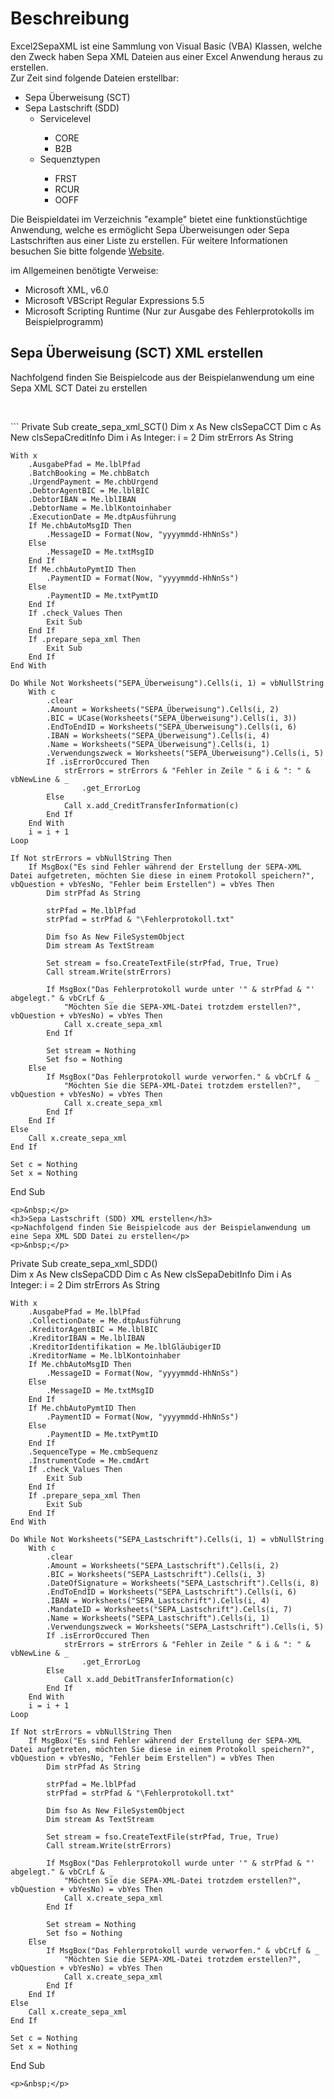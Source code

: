 <h1>Beschreibung</h1>
<p>Excel2SepaXML ist eine Sammlung von Visual Basic (VBA) Klassen, welche den Zweck haben Sepa XML Dateien aus einer Excel Anwendung heraus zu erstellen.<br> 
Zur Zeit sind folgende Dateien erstellbar:</p>
<ul>
  <li>Sepa Überweisung (SCT)</li>
  <li>Sepa Lastschrift (SDD)<br>
    <ul>
      <li>Servicelevel</li>
        <ul>
          <li>CORE</li>
          <li>B2B</li>
         </ul>
      <li>Sequenztypen</li>
        <ul>
          <li>FRST</li>
          <li>RCUR</li>
          <li>OOFF</li>
        </ul>
      </ul>
   </li>
</ul>
<p>Die Beispieldatei im Verzeichnis "example" bietet eine funktionstüchtige Anwendung, welche es ermöglicht Sepa Überweisungen oder Sepa Lastschriften aus einer Liste zu erstellen. Für weitere Informationen besuchen Sie bitte folgende <a href="https://jansesoft.de/blog/index.php/excel2sepaxml/">Website</a>.</p>
<p>im Allgemeinen benötigte Verweise:</p>
<ul>
  <li>Microsoft XML, v6.0</li>
  <li>Microsoft VBScript Regular Expressions 5.5</li>
  <li>Microsoft Scripting Runtime (Nur zur Ausgabe des Fehlerprotokolls im Beispielprogramm)</li>
</ul>
<h2>Sepa Überweisung (SCT) XML erstellen</h2>
<p>Nachfolgend finden Sie Beispielcode aus der Beispielanwendung um eine Sepa XML SCT Datei zu erstellen</p>
<p>&nbsp;</p>
```
Private Sub create_sepa_xml_SCT()
    Dim x As New clsSepaCCT
    Dim c As New clsSepaCreditInfo
    Dim i As Integer: i = 2
    Dim strErrors As String
    
    With x
        .AusgabePfad = Me.lblPfad
        .BatchBooking = Me.chbBatch
        .UrgendPayment = Me.chbUrgend
        .DebtorAgentBIC = Me.lblBIC
        .DebtorIBAN = Me.lblIBAN
        .DebtorName = Me.lblKontoinhaber
        .ExecutionDate = Me.dtpAusführung
        If Me.chbAutoMsgID Then
            .MessageID = Format(Now, "yyyymmdd-HhNnSs")
        Else
            .MessageID = Me.txtMsgID
        End If
        If Me.chbAutoPymtID Then
            .PaymentID = Format(Now, "yyyymmdd-HhNnSs")
        Else
            .PaymentID = Me.txtPymtID
        End If
        If .check_Values Then
            Exit Sub
        End If
        If .prepare_sepa_xml Then
            Exit Sub
        End If
    End With
    
    Do While Not Worksheets("SEPA_Überweisung").Cells(i, 1) = vbNullString
        With c
            .clear
            .Amount = Worksheets("SEPA_Überweisung").Cells(i, 2)
            .BIC = UCase(Worksheets("SEPA_Überweisung").Cells(i, 3))
            .EndToEndID = Worksheets("SEPA_Überweisung").Cells(i, 6)
            .IBAN = Worksheets("SEPA_Überweisung").Cells(i, 4)
            .Name = Worksheets("SEPA_Überweisung").Cells(i, 1)
            .Verwendungszweck = Worksheets("SEPA_Überweisung").Cells(i, 5)
            If .isErrorOccured Then
                strErrors = strErrors & "Fehler in Zeile " & i & ": " & vbNewLine & _
                    .get_ErrorLog
            Else
                Call x.add_CreditTransferInformation(c)
            End If
        End With
        i = i + 1
    Loop
    
    If Not strErrors = vbNullString Then
        If MsgBox("Es sind Fehler während der Erstellung der SEPA-XML Datei aufgetreten, möchten Sie diese in einem Protokoll speichern?", vbQuestion + vbYesNo, "Fehler beim Erstellen") = vbYes Then
            Dim strPfad As String
            
            strPfad = Me.lblPfad
            strPfad = strPfad & "\Fehlerprotokoll.txt"
            
            Dim fso As New FileSystemObject
            Dim stream As TextStream
            
            Set stream = fso.CreateTextFile(strPfad, True, True)
            Call stream.Write(strErrors)
            
            If MsgBox("Das Fehlerprotokoll wurde unter '" & strPfad & "' abgelegt." & vbCrLf & _
                "Möchten Sie die SEPA-XML-Datei trotzdem erstellen?", vbQuestion + vbYesNo) = vbYes Then
                Call x.create_sepa_xml
            End If
            
            Set stream = Nothing
            Set fso = Nothing
        Else
            If MsgBox("Das Fehlerprotokoll wurde verworfen." & vbCrLf & _
                "Möchten Sie die SEPA-XML-Datei trotzdem erstellen?", vbQuestion + vbYesNo) = vbYes Then
                Call x.create_sepa_xml
            End If
        End If
    Else
        Call x.create_sepa_xml
    End If
    
    Set c = Nothing
    Set x = Nothing
End Sub
```
<p>&nbsp;</p>
<h3>Sepa Lastschrift (SDD) XML erstellen</h3>
<p>Nachfolgend finden Sie Beispielcode aus der Beispielanwendung um eine Sepa XML SDD Datei zu erstellen</p>
<p>&nbsp;</p>
```
Private Sub create_sepa_xml_SDD()  
    Dim x As New clsSepaCDD
    Dim c As New clsSepaDebitInfo
    Dim i As Integer: i = 2
    Dim strErrors As String
    
    With x
        .AusgabePfad = Me.lblPfad
        .CollectionDate = Me.dtpAusführung
        .KreditorAgentBIC = Me.lblBIC
        .KreditorIBAN = Me.lblIBAN
        .KreditorIdentifikation = Me.lblGläubigerID
        .KreditorName = Me.lblKontoinhaber
        If Me.chbAutoMsgID Then
            .MessageID = Format(Now, "yyyymmdd-HhNnSs")
        Else
            .MessageID = Me.txtMsgID
        End If
        If Me.chbAutoPymtID Then
            .PaymentID = Format(Now, "yyyymmdd-HhNnSs")
        Else
            .PaymentID = Me.txtPymtID
        End If
        .SequenceType = Me.cmbSequenz
        .InstrumentCode = Me.cmdArt
        If .check_Values Then
            Exit Sub
        End If
        If .prepare_sepa_xml Then
            Exit Sub
        End If
    End With
    
    Do While Not Worksheets("SEPA_Lastschrift").Cells(i, 1) = vbNullString
        With c
            .clear
            .Amount = Worksheets("SEPA_Lastschrift").Cells(i, 2)
            .BIC = Worksheets("SEPA_Lastschrift").Cells(i, 3)
            .DateOfSignature = Worksheets("SEPA_Lastschrift").Cells(i, 8)
            .EndToEndID = Worksheets("SEPA_Lastschrift").Cells(i, 6)
            .IBAN = Worksheets("SEPA_Lastschrift").Cells(i, 4)
            .MandateID = Worksheets("SEPA_Lastschrift").Cells(i, 7)
            .Name = Worksheets("SEPA_Lastschrift").Cells(i, 1)
            .Verwendungszweck = Worksheets("SEPA_Lastschrift").Cells(i, 5)
            If .isErrorOccured Then
                strErrors = strErrors & "Fehler in Zeile " & i & ": " & vbNewLine & _
                    .get_ErrorLog
            Else
                Call x.add_DebitTransferInformation(c)
            End If
        End With
        i = i + 1
    Loop
    
    If Not strErrors = vbNullString Then
        If MsgBox("Es sind Fehler während der Erstellung der SEPA-XML Datei aufgetreten, möchten Sie diese in einem Protokoll speichern?", vbQuestion + vbYesNo, "Fehler beim Erstellen") = vbYes Then
            Dim strPfad As String
            
            strPfad = Me.lblPfad
            strPfad = strPfad & "\Fehlerprotokoll.txt"
            
            Dim fso As New FileSystemObject
            Dim stream As TextStream
            
            Set stream = fso.CreateTextFile(strPfad, True, True)
            Call stream.Write(strErrors)
            
            If MsgBox("Das Fehlerprotokoll wurde unter '" & strPfad & "' abgelegt." & vbCrLf & _
                "Möchten Sie die SEPA-XML-Datei trotzdem erstellen?", vbQuestion + vbYesNo) = vbYes Then
                Call x.create_sepa_xml
            End If
            
            Set stream = Nothing
            Set fso = Nothing
        Else
            If MsgBox("Das Fehlerprotokoll wurde verworfen." & vbCrLf & _
                "Möchten Sie die SEPA-XML-Datei trotzdem erstellen?", vbQuestion + vbYesNo) = vbYes Then
                Call x.create_sepa_xml
            End If
        End If
    Else
        Call x.create_sepa_xml
    End If
    
    Set c = Nothing
    Set x = Nothing
End Sub
```
<p>&nbsp;</p>
